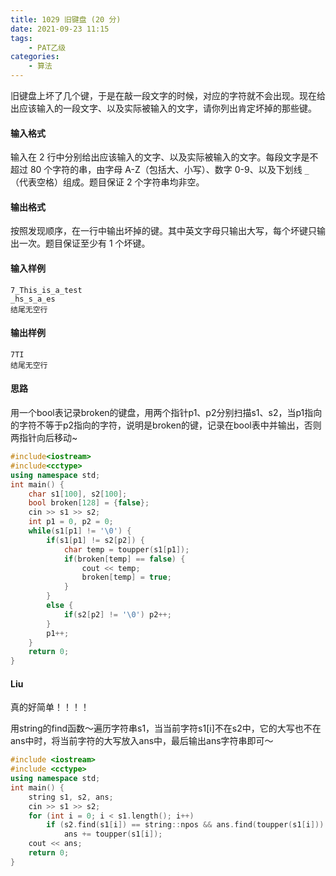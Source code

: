 ```yaml
---
title: 1029 旧键盘 (20 分)
date: 2021-09-23 11:15
tags:
    - PAT乙级
categories:
    - 算法
---
```


旧键盘上坏了几个键，于是在敲一段文字的时候，对应的字符就不会出现。现在给出应该输入的一段文字、以及实际被输入的文字，请你列出肯定坏掉的那些键。

#### 输入格式

输入在 2 行中分别给出应该输入的文字、以及实际被输入的文字。每段文字是不超过 80 个字符的串，由字母 A-Z（包括大、小写）、数字 0-9、以及下划线 `_`（代表空格）组成。题目保证 2 个字符串均非空。

#### 输出格式

按照发现顺序，在一行中输出坏掉的键。其中英文字母只输出大写，每个坏键只输出一次。题目保证至少有 1 个坏键。

#### 输入样例

```in
7_This_is_a_test
_hs_s_a_es
结尾无空行
```

#### 输出样例

```out
7TI
结尾无空行
```

#### 思路

用一个bool表记录broken的键盘，用两个指针p1、p2分别扫描s1、s2，当p1指向的字符不等于p2指向的字符，说明是broken的键，记录在bool表中并输出，否则两指针向后移动~

```c++
#include<iostream>
#include<cctype>
using namespace std;
int main() {
    char s1[100], s2[100];
    bool broken[128] = {false};
    cin >> s1 >> s2;
    int p1 = 0, p2 = 0;
    while(s1[p1] != '\0') {
        if(s1[p1] != s2[p2]) {
            char temp = toupper(s1[p1]);
            if(broken[temp] == false) { 
                cout << temp; 
                broken[temp] = true;
            }
        }
        else {
            if(s2[p2] != '\0') p2++; 
        }
        p1++;
    }
    return 0;
}
```

#### Liu

真的好简单！！！！

用string的find函数～遍历字符串s1，当当前字符s1[i]不在s2中，它的大写也不在ans中时，将当前字符的大写放入ans中，最后输出ans字符串即可～

```c++
#include <iostream>
#include <cctype>
using namespace std;
int main() {
    string s1, s2, ans;
    cin >> s1 >> s2;
    for (int i = 0; i < s1.length(); i++)
        if (s2.find(s1[i]) == string::npos && ans.find(toupper(s1[i])) == string::npos)
            ans += toupper(s1[i]);
    cout << ans;
    return 0;
}
```

